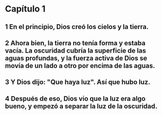 # Capítulo 1
## 1 En el principio, Dios creó los cielos y la tierra.
## 2 Ahora bien, la tierra no tenía forma y estaba vacía. La oscuridad cubría la superficie de las aguas profundas, y la fuerza activa de Dios se movía de un lado a otro por encima de las aguas.
## 3 Y Dios dijo: "Que haya luz". Así que hubo luz.
## 4 Después de eso, Dios vio que la luz era algo bueno, y empezó a separar la luz de la oscuridad.
